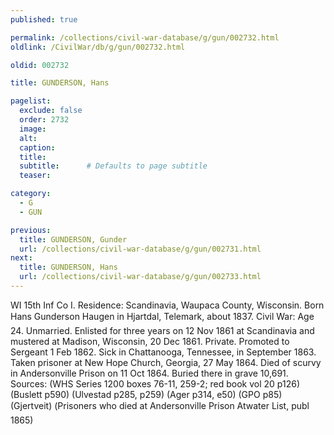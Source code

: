 ```yaml
---
published: true

permalink: /collections/civil-war-database/g/gun/002732.html
oldlink: /CivilWar/db/g/gun/002732.html

oldid: 002732

title: GUNDERSON, Hans

pagelist:
  exclude: false
  order: 2732
  image: 
  alt:
  caption:
  title:
  subtitle:      # Defaults to page subtitle
  teaser:

category: 
  - G 
  - GUN

previous:
  title: GUNDERSON, Gunder
  url: /collections/civil-war-database/g/gun/002731.html  
next:
  title: GUNDERSON, Hans
  url: /collections/civil-war-database/g/gun/002733.html   
---
```

WI 15th Inf Co I. Residence: Scandinavia, Waupaca County, Wisconsin. Born &#147;Hans Gunderson Haugen&#148; in Hjartdal, Telemark, about 1837. Civil War: Age 24. Unmarried. Enlisted for three years on 12 Nov 1861 at Scandinavia and mustered at Madison, Wisconsin, 20 Dec 1861. Private. Promoted to Sergeant 1 Feb 1862. Sick in Chattanooga, Tennessee, in September 1863. Taken prisoner at New Hope Church, Georgia, 27 May 1864. Died of scurvy in Andersonville Prison on 11 Oct 1864. Buried there in grave 10,691. Sources: (WHS Series 1200 boxes 76-11, 259-2; red book vol 20 p126) (Buslett p590) (Ulvestad p285, p259) (Ager p314, e50) (GPO p85) (Gjertveit) (&#147;Prisoners who died at Andersonville Prison&#148; Atwater List, publ 1865)